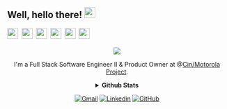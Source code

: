 ## Well, hello there! <img src="https://raw.githubusercontent.com/iampavangandhi/iampavangandhi/master/gifs/Hi.gif" width="25">
<!-- Languages & Tools-->
<div>
  <img height='25px' src="https://img.shields.io/badge/TypeScript-242938?logo=typescript&labelColor=81A9FE&logoColor=FFF">&nbsp;
  <img height='25px' src="https://img.shields.io/badge/React-242938?logo=react&labelColor=81A9FE&logoColor=FFF">&nbsp;
  <img height='25px' src="https://img.shields.io/badge/Angular-242938?logo=angular&labelColor=81A9FE&logoColor=FFF">&nbsp;
  <img height='25px' src="https://img.shields.io/badge/Java-242938?logo=openjdk&labelColor=81A9FE&logoColor=FFF">&nbsp;
  <img height='25px' src="https://img.shields.io/badge/Spring-242938?logo=spring&labelColor=81A9FE&logoColor=FFF">&nbsp;
  <img height='25px' src="https://img.shields.io/badge/AWS-242938?logo=amazon&labelColor=81A9FE&logoColor=FFF">&nbsp;
</div>

<br>

<div align="center">
  <!-- GitHub Squid & Carrer Job -->
  <img src="https://github.blog/wp-content/uploads/2018/10/46896184-b679fc80-ce30-11e8-88bf-921e9b788f7c.gif?resize=200%2C200" />

  <span>I'm a Full Stack Software Engineer II & Product Owner at @[Cin/Motorola Project](https://www.linkedin.com/company/cinmotorola/mycompany/).</span>

  <details>	
    <summary><b>Github Stats</b></summary>
    <br>
    <table>
      <!-- GitHub Stats -->
      <tr>
        <td height='200px' align='center'><img height='200px' src="https://github-readme-stats.vercel.app/api?username=ArthurVBS&hide_border=true&show_icons=true&count_private=true&theme=tokyonight"></td>
        <td height='200px' align='center'><img height='200px' src="https://github-readme-stats.vercel.app/api/top-langs/?username=ArthurVBS&hide_border=true&layout=compact&theme=tokyonight"></td>
      </tr>
      <!-- Bye Bye -->
      <tr>
        <td align='center' colspan='2'>Show some ❤️ by starring some of the my repositories!</td>
      </tr>
    </table>
  </details>

[![Gmail](https://img.shields.io/badge/-Email-white?style=flat-square&logo=Gmail&link=mailto:arthurvini2703@gmail.com)](mailto:arthurvini2703@gmail.com)
[![Linkedin](https://img.shields.io/badge/-arthurvbs-white?style=flat-square&logo=Linkedin&logoColor=blue&link=https://www.linkedin.com/in/arthurvbs/)](https://www.linkedin.com/in/arthurvbs/)
[![GitHub](https://img.shields.io/github/followers/ArthurVBS?label=follow&style=social)](https://github.com/ArthurVBS)
  
</div>
